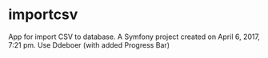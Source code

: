 importcsv
=========
App for import CSV to database.
A Symfony project created on April 6, 2017, 7:21 pm.
Use Ddeboer (with added Progress Bar)